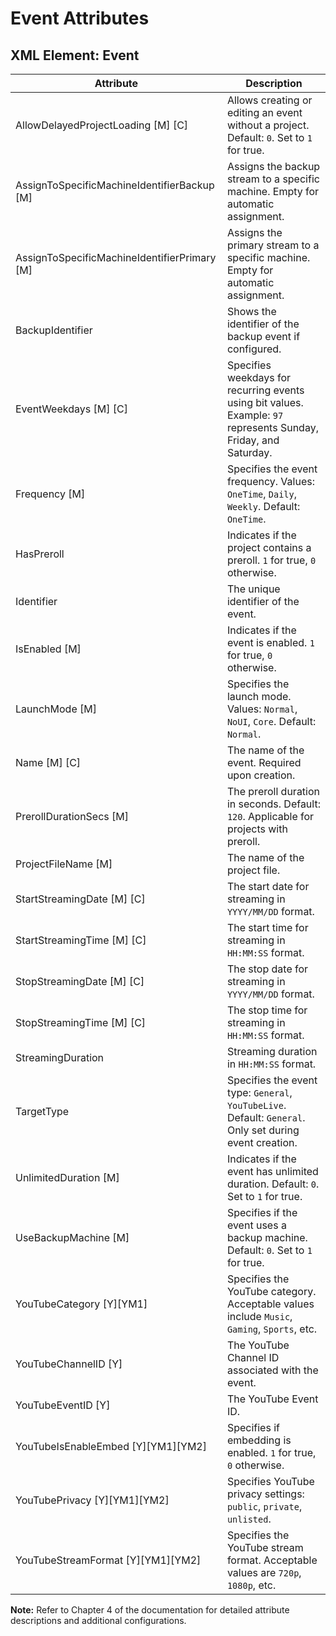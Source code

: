 # Event Attributes

## XML Element: Event

| Attribute                                   | Description                                                                                                     |
|--------------------------------------------|-----------------------------------------------------------------------------------------------------------------|
| AllowDelayedProjectLoading [M] [C]         | Allows creating or editing an event without a project. Default: `0`. Set to `1` for true.                      |
| AssignToSpecificMachineIdentifierBackup [M] | Assigns the backup stream to a specific machine. Empty for automatic assignment.                                |
| AssignToSpecificMachineIdentifierPrimary [M] | Assigns the primary stream to a specific machine. Empty for automatic assignment.                              |
| BackupIdentifier                            | Shows the identifier of the backup event if configured.                                                        |
| EventWeekdays [M] [C]                      | Specifies weekdays for recurring events using bit values. Example: `97` represents Sunday, Friday, and Saturday. |
| Frequency [M]                              | Specifies the event frequency. Values: `OneTime`, `Daily`, `Weekly`. Default: `OneTime`.                       |
| HasPreroll                                 | Indicates if the project contains a preroll. `1` for true, `0` otherwise.                                      |
| Identifier                                 | The unique identifier of the event.                                                                            |
| IsEnabled [M]                              | Indicates if the event is enabled. `1` for true, `0` otherwise.                                                |
| LaunchMode [M]                             | Specifies the launch mode. Values: `Normal`, `NoUI`, `Core`. Default: `Normal`.                                |
| Name [M] [C]                               | The name of the event. Required upon creation.                                                                 |
| PrerollDurationSecs [M]                    | The preroll duration in seconds. Default: `120`. Applicable for projects with preroll.                         |
| ProjectFileName [M]                        | The name of the project file.                                                                                  |
| StartStreamingDate [M] [C]                 | The start date for streaming in `YYYY/MM/DD` format.                                                           |
| StartStreamingTime [M] [C]                 | The start time for streaming in `HH:MM:SS` format.                                                             |
| StopStreamingDate [M] [C]                  | The stop date for streaming in `YYYY/MM/DD` format.                                                            |
| StopStreamingTime [M] [C]                  | The stop time for streaming in `HH:MM:SS` format.                                                              |
| StreamingDuration                          | Streaming duration in `HH:MM:SS` format.                                                                       |
| TargetType                                 | Specifies the event type: `General`, `YouTubeLive`. Default: `General`. Only set during event creation.         |
| UnlimitedDuration [M]                      | Indicates if the event has unlimited duration. Default: `0`. Set to `1` for true.                              |
| UseBackupMachine [M]                       | Specifies if the event uses a backup machine. Default: `0`. Set to `1` for true.                               |
| YouTubeCategory [Y][YM1]                   | Specifies the YouTube category. Acceptable values include `Music`, `Gaming`, `Sports`, etc.                    |
| YouTubeChannelID [Y]                       | The YouTube Channel ID associated with the event.                                                              |
| YouTubeEventID [Y]                         | The YouTube Event ID.                                                                                          |
| YouTubeIsEnableEmbed [Y][YM1][YM2]         | Specifies if embedding is enabled. `1` for true, `0` otherwise.                                                |
| YouTubePrivacy [Y][YM1][YM2]               | Specifies YouTube privacy settings: `public`, `private`, `unlisted`.                                           |
| YouTubeStreamFormat [Y][YM1][YM2]          | Specifies the YouTube stream format. Acceptable values are `720p`, `1080p`, etc.                               |

**Note:** Refer to Chapter 4 of the documentation for detailed attribute descriptions and additional configurations.
